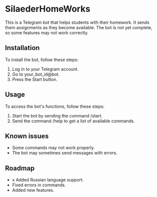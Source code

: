 # SilaederHomeWorks

This is a Telegram bot that helps students with their homework. It sends them assignments as they become available. The bot is not yet complete, so some features may not work correctly.

## Installation

To install the bot, follow these steps:

1. Log in to your Telegram account.
2. Go to your\_bot\_id@bot.
3. Press the Start button.

## Usage

To access the bot's functions, follow these steps:

1. Start the bot by sending the command /start.
2. Send the command /help to get a list of available commands.

## Known issues

- Some commands may not work properly.
- The bot may sometimes send messages with errors.

## Roadmap

- x Added Russian language support.
-   Fixed errors in commands.
-   Added new features.
